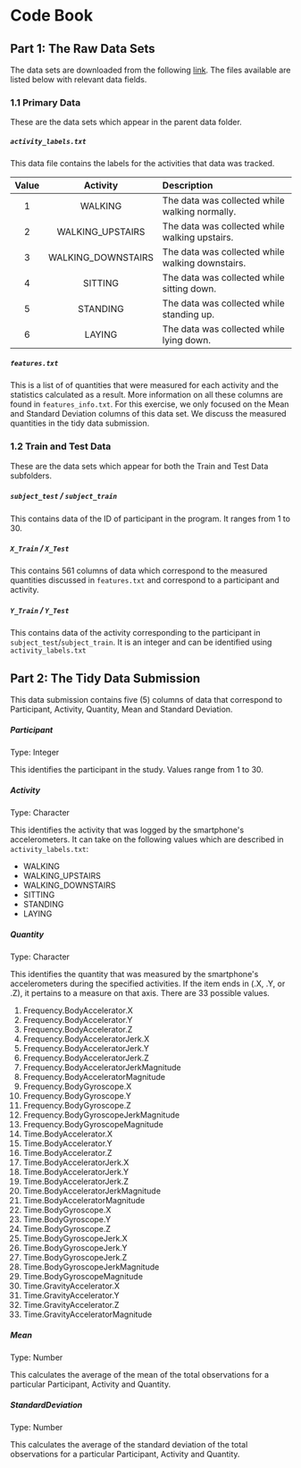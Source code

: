 # Code Book
## Part 1: The Raw Data Sets
The data sets are downloaded from the following [link](http://archive.ics.uci.edu/ml/datasets/Human+Activity+Recognition+Using+Smartphones). The files available are listed below with relevant data fields.

### 1.1 Primary Data
These are the data sets which appear in the parent data folder.
##### `activity_labels.txt`
This data file contains the labels for the activities that data was tracked.

| Value        |  Activity      |   Description           |
| :---:| :----------------: |   :------------------- |
| 1|  WALKING |  The data was collected while walking normally.|
| 2|  WALKING_UPSTAIRS |  The data was collected while walking upstairs.|
| 3| WALKING_DOWNSTAIRS | The data was collected while walking downstairs.|
| 4| SITTING | The data was collected while sitting down. |
| 5| STANDING | The data was collected while standing up. |
| 6| LAYING | The data was collected while lying down. |
    
##### `features.txt`
This is a list of of quantities that were measured for each activity and the statistics calculated as a result. More information on all these columns are found in `features_info.txt`. For this exercise, we only focused on the Mean and Standard Deviation columns of this data set. We discuss the measured quantities in the tidy data submission.

### 1.2 Train and Test Data
These are the data sets which appear for both the Train and Test Data subfolders. 
##### `subject_test` / `subject_train`
This contains data of the ID of participant in the program. It ranges from 1 to 30.

##### `X_Train` / `X_Test`
This contains 561 columns of data which correspond to the measured quantities discussed in `features.txt` and correspond to a participant and activity.

##### `Y_Train` / `Y_Test`
This contains data of the activity corresponding to the participant in  `subject_test`/`subject_train`. It is an integer and can be identified using `activity_labels.txt` 

## Part 2: The Tidy Data Submission
This data submission contains five (5) columns of data that correspond to Participant, Activity, Quantity, Mean and Standard Deviation.

##### Participant
Type: Integer

This identifies the participant in the study. Values range from 1 to 30.

##### Activity
Type: Character

This identifies the activity that was logged by the smartphone's accelerometers. It can take on the following values which are described in `activity_labels.txt`:
* WALKING
* WALKING_UPSTAIRS
* WALKING_DOWNSTAIRS
* SITTING
* STANDING
* LAYING

##### Quantity
Type: Character

This identifies the quantity that was measured by the smartphone's accelerometers during the specified activities. 
If the item ends in (.X, .Y, or .Z), it pertains to a measure on that axis.
There are 33 possible values.

1. Frequency.BodyAccelerator.X
2. Frequency.BodyAccelerator.Y
3. Frequency.BodyAccelerator.Z
4. Frequency.BodyAcceleratorJerk.X
5. Frequency.BodyAcceleratorJerk.Y
6. Frequency.BodyAcceleratorJerk.Z
7. Frequency.BodyAcceleratorJerkMagnitude
8. Frequency.BodyAcceleratorMagnitude
9. Frequency.BodyGyroscope.X
10. Frequency.BodyGyroscope.Y
11. Frequency.BodyGyroscope.Z
12. Frequency.BodyGyroscopeJerkMagnitude
13. Frequency.BodyGyroscopeMagnitude
14. Time.BodyAccelerator.X
15. Time.BodyAccelerator.Y
16. Time.BodyAccelerator.Z
17. Time.BodyAcceleratorJerk.X
18. Time.BodyAcceleratorJerk.Y
19. Time.BodyAcceleratorJerk.Z
20. Time.BodyAcceleratorJerkMagnitude
21. Time.BodyAcceleratorMagnitude
22. Time.BodyGyroscope.X
23. Time.BodyGyroscope.Y
24. Time.BodyGyroscope.Z
25. Time.BodyGyroscopeJerk.X
26. Time.BodyGyroscopeJerk.Y
27. Time.BodyGyroscopeJerk.Z
28. Time.BodyGyroscopeJerkMagnitude
29. Time.BodyGyroscopeMagnitude
30. Time.GravityAccelerator.X
31. Time.GravityAccelerator.Y
32. Time.GravityAccelerator.Z
33. Time.GravityAcceleratorMagnitude
 
##### Mean
Type: Number

This calculates the average of the mean of the total observations for a particular Participant, Activity and Quantity.

##### StandardDeviation
Type: Number

This calculates the average of the standard deviation of the total observations for a particular Participant, Activity and Quantity.